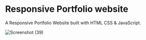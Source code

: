 # Responsive Portfolio website


 A Responsive Portfolio Website built with HTML CSS & JavaScript.

![Screenshot (39)](https://github.com/Keneilmcfarlane/Portfolio-Website/assets/144860019/e1558e40-1927-4172-b7a7-2e4bf52d5e58)


